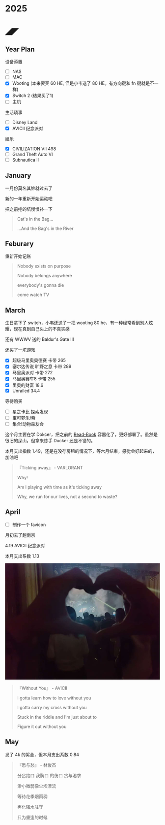 # 2025

# ◢◤

## Year Plan

设备添置

- [ ] NAS
- [ ] MAC
- [x] Wooting (本来要买 60 HE, 但是小韦送了 80 HE。有方向键和 fn 键就是不一样)
- [x] Switch 2 (结果买了1)
- [ ] 主机

生活琐事

- [ ] Disney Land
- [x] AVICII 纪念派对

娱乐

- [x] CIVILIZATION VII 498
- [ ] Grand Theft Auto VI
- [ ] Subnautica II

## January

一月份莫名其妙就过去了

新的一年重新开始运动吧

把之前挖的坑慢慢补一下

> Cat's in the Bag...
>
> ...And the Bag's in the River

## Feburary 

重新开始记账

> Nobody exists on purpose
>
> Nobody belongs anywhere
>
> everybody's gonna die
>
> come watch TV

## March

生日拿下了 switch，小韦还送了一把 wooting 80 he，有一种经常看到别人炫耀，现在真到自己头上的不真实感

还有 WWWV 送的 Baldur's Gate Ⅲ

还买了一坨游戏

- [x] 超级马里奥奥德赛 卡带 265
- [x] 塞尔达传说 旷野之息 卡带 289
- [x] 马里奥派对 卡带 272
- [x] 马里奥赛车8 卡带 255
- [x] 里奥的财富 18.6
- [x] Unrailed 34.4

等待购买

- [ ] 星之卡比 探索发现
- [ ] 宝可梦朱/紫
- [ ] 集合!动物森友会

这个月主要在学 Dokcer，把之前的 [Read-Book](https://github.com/Casta-mere/Read-Book) 容器化了，更好部署了。虽然是很旧的屎山，但拿来练手 Docker 还是不错的。

本月支出指数 1.49，还是在没存房租的情况下，等六月结束，感觉会好起来的，加油吧

> 『Ticking away』 - VARLORANT
> 
> Why!
>
> Am I playing with time as it's ticking away
>
> Why, we run for our lives, not a second to waste?

## April

- [ ] 制作一个 favicon

月初去了趟南京

4.19 AVICII 纪念派对

本月支出系数 1.13

![Avicii Forever](./image/2025/Avicii.jpg)

> 『Without You』 - AVICII
>
> I gotta learn how to love without you
>
> I gotta carry my cross without you
>
> Stuck in the riddle and I'm just about to
>
> Figure it out without you

## May

发了 4k 的奖金，但本月支出系数 0.84

> 『愿与愁』 - 林俊杰
> 
> 分岔路口 我胸口 的伤口 贪与渴求
> 
> 渺小微弱像尘埃漂流
> 
> 等待花季烟雨稠
> 
> 再化降水驻守
> 
> 只为重逢的时候

